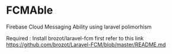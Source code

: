 # FCMAble

Firebase Cloud Messaging Ability using laravel polimorhism

Required : 
Install brozot/laravel-fcm first
refer to this link https://github.com/brozot/Laravel-FCM/blob/master/README.md
